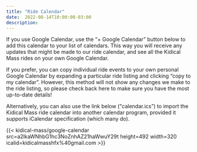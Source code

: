 ```yaml
---
title: "Ride Calendar"
date:  2022-08-14T10:00:00-03:00
description:
---
```


If you use Google Calendar, use the “+ Google Calendar” button below to add this calendar to your list of calendars. This way you will receive any updates that might be made to our ride calendar, and see all the Kidical Mass rides on your own Google Calendar.

If you prefer, you can copy individual ride events to your own personal Google Calendar by expanding a particular ride listing and clicking “copy to my calendar”. However, this method will not show any changes we make to the ride listing, so please check back here to make sure you have the most up-to-date details!

Alternatively, you can also use the link below ("calendar.ics”) to import the Kidical Mass ride calendar into another calendar program, provided it supports iCalendar specification (which many do).

{{< kidical-mass/google-calendar
  src=a2lkaWNhbG1hc3NoZnhAZ21haWwuY29t
  height=492
  width=320
  icalid=kidicalmasshfx%40gmail.com >}}
